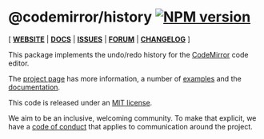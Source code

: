 # @codemirror/history [![NPM version](https://img.shields.io/npm/v/@codemirror/history.svg)](https://www.npmjs.org/package/@codemirror/history)

[ [**WEBSITE**](https://codemirror.net/6/) | [**DOCS**](https://codemirror.net/6/docs/ref/#history) | [**ISSUES**](https://github.com/codemirror/codemirror.next/issues) | [**FORUM**](https://discuss.codemirror.net/c/next/) | [**CHANGELOG**](https://github.com/codemirror/history/blob/main/CHANGELOG.md) ]

This package implements the undo/redo history for the
[CodeMirror](https://codemirror.net/6/) code editor.

The [project page](https://codemirror.net/6/) has more information, a
number of [examples](https://codemirror.net/6/examples/) and the
[documentation](https://codemirror.net/6/docs/).

This code is released under an
[MIT license](https://github.com/codemirror/history/tree/main/LICENSE).

We aim to be an inclusive, welcoming community. To make that explicit,
we have a [code of
conduct](http://contributor-covenant.org/version/1/1/0/) that applies
to communication around the project.

